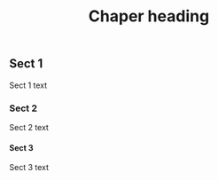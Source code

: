 <header>
  <h1>Chaper heading</h1>
</header>

## Sect 1

Sect 1 text

### Sect 2

Sect 2 text

#### Sect 3

Sect 3 text
